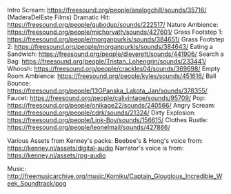 Intro Scream: https://freesound.org/people/analogchill/sounds/35716/ (MaderaDelEste Films)
Dramatic Hit: https://freesound.org/people/qubodup/sounds/222517/
Nature Ambience: https://freesound.org/people/michorvath/sounds/427601/
Grass Footstep 1: https://freesound.org/people/morganpurkis/sounds/384651/
Grass Footstep 2: https://freesound.org/people/morganpurkis/sounds/384643/
Eating a Sandwich: https://freesound.org/people/dleverett/sounds/441906/
Search a Bag: https://freesound.org/people/Tristan_Lohengrin/sounds/233441/
Whoosh: https://freesound.org/people/crackles04/sounds/369698/
Empty Room Ambience: https://freesound.org/people/kyles/sounds/451616/
Ball Bounce: https://freesound.org/people/13GPanska_Lakota_Jan/sounds/378355/
Faucet: https://freesound.org/people/calivintage/sounds/95709/
Pop: https://freesound.org/people/onikage22/sounds/240566/
Angry Scream: https://freesound.org/people/cdrk/sounds/21324/
Dirty Explosion: https://freesound.org/people/Link-Boy/sounds/156615/
Clothes Rustle: https://freesound.org/people/leonelmail/sounds/427866/

Various Assets from Kenney's packs:
Beebee's & Hong's voice from: https://kenney.nl/assets/digital-audio
Narrator's voice is from: https://kenney.nl/assets/rpg-audio

Music:
http://freemusicarchive.org/music/Komiku/Captain_Glouglous_Incredible_Week_Soundtrack/pog
